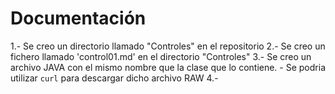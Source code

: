 # Documentación

1.- Se creo un directorio llamado "Controles" en el repositorio
2.- Se creo un fichero llamado 'control01.md' en el directorio "Controles"
3.- Se creo un archivo JAVA con el mismo nombre que la clase que lo contiene.
    - Se podria utilizar `curl` para descargar dicho archivo RAW
4.-